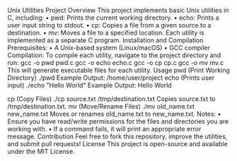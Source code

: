 Unix Utilities Project
Overview
This project implements basic Unix utilities in C, including:
• pwd: Prints the current working directory.
• echo: Prints a user input string to stdout.
• cp: Copies a file from a given source to a destination.
• mv: Moves a file to a specified location.
Each utility is implemented as a separate C program.
Installation and Compilation
Prerequisites:
• A Unix-based system (Linux/macOS)
• GCC compiler
Compilation:
To compile each utility, navigate to the project directory and run:
gcc -o pwd pwd.c
gcc -o echo echo.c
gcc -o cp cp.c
gcc -o mv mv.c
This will generate executable files for each utility.
Usage
pwd (Print Working Directory)
./pwd
Example Output:
/home/user/project
echo (Prints user input)
./echo "Hello World"
Example Output:
Hello World

cp (Copy Files)
./cp source.txt /tmp/destination.txt
Copies source.txt to /tmp/destination.txt.
mv (Move/Rename Files)
./mv old_name.txt new_name.txt
Moves or renames old_name.txt to new_name.txt.
Notes:
• Ensure you have read/write permissions for the files and directories you are working with.
• If a command fails, it will print an appropriate error message.
Contribution
Feel free to fork this repository, improve the utilities, and submit pull requests!
License
This project is open-source and available under the MIT License.
